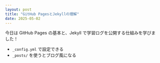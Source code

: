 ```yaml
---
layout: post
title: "GitHub PagesとJekyllの理解"
date: 2025-05-02
---
```


今日は GitHub Pages の基本と、Jekyll で学習ログを公開する仕組みを学びました！

- `_config.yml` で設定できる
- `_posts/` を使うとブログ風になる